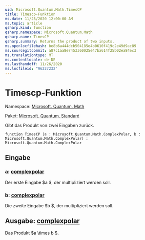 ```yaml
---
uid: Microsoft.Quantum.Math.TimesCP
title: Timescp-Funktion
ms.date: 11/25/2020 12:00:00 AM
ms.topic: article
qsharp.kind: function
qsharp.namespace: Microsoft.Quantum.Math
qsharp.name: TimesCP
qsharp.summary: Returns the product of two inputs.
ms.openlocfilehash: be8b6a444dcb504185e4b0610f419c2e49d9ac89
ms.sourcegitcommit: a87c1aa8e7453360025e47ba614f25b02ea84ec3
ms.translationtype: MT
ms.contentlocale: de-DE
ms.lasthandoff: 11/26/2020
ms.locfileid: "96227232"
---
```

# <a name="timescp-function"></a>Timescp-Funktion

Namespace: [Microsoft. Quantum. Math](xref:Microsoft.Quantum.Math)

Paket: [Microsoft. Quantum. Standard](https://nuget.org/packages/Microsoft.Quantum.Standard)


Gibt das Produkt von zwei Eingaben zurück.

```qsharp
function TimesCP (a : Microsoft.Quantum.Math.ComplexPolar, b : Microsoft.Quantum.Math.ComplexPolar) : Microsoft.Quantum.Math.ComplexPolar
```


## <a name="input"></a>Eingabe

### <a name="a--complexpolar"></a>a: [complexpolar](xref:Microsoft.Quantum.Math.ComplexPolar)

Der erste Eingabe $a $, der multipliziert werden soll.


### <a name="b--complexpolar"></a>b: [complexpolar](xref:Microsoft.Quantum.Math.ComplexPolar)

Die zweite Eingabe $b $, der multipliziert werden soll.



## <a name="output--complexpolar"></a>Ausgabe: [complexpolar](xref:Microsoft.Quantum.Math.ComplexPolar)

Das Produkt $a \times b $.